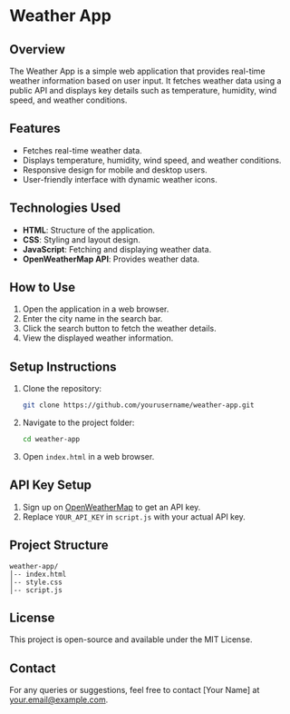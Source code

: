 # Weather App

## Overview
The Weather App is a simple web application that provides real-time weather information based on user input. It fetches weather data using a public API and displays key details such as temperature, humidity, wind speed, and weather conditions.

## Features
- Fetches real-time weather data.
- Displays temperature, humidity, wind speed, and weather conditions.
- Responsive design for mobile and desktop users.
- User-friendly interface with dynamic weather icons.

## Technologies Used
- **HTML**: Structure of the application.
- **CSS**: Styling and layout design.
- **JavaScript**: Fetching and displaying weather data.
- **OpenWeatherMap API**: Provides weather data.

## How to Use
1. Open the application in a web browser.
2. Enter the city name in the search bar.
3. Click the search button to fetch the weather details.
4. View the displayed weather information.

## Setup Instructions
1. Clone the repository:
   ```sh
   git clone https://github.com/yourusername/weather-app.git
   ```
2. Navigate to the project folder:
   ```sh
   cd weather-app
   ```
3. Open `index.html` in a web browser.

## API Key Setup
1. Sign up on [OpenWeatherMap](https://openweathermap.org/) to get an API key.
2. Replace `YOUR_API_KEY` in `script.js` with your actual API key.

## Project Structure
```
weather-app/
│-- index.html
│-- style.css
│-- script.js
```

## License
This project is open-source and available under the MIT License.

## Contact
For any queries or suggestions, feel free to contact [Your Name] at your.email@example.com.

